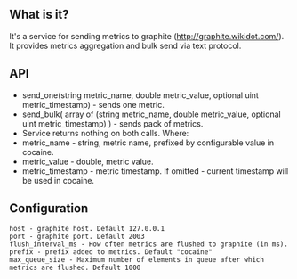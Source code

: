 ## What is it?
 It's a service for sending metrics to graphite (http://graphite.wikidot.com/). It provides metrics aggregation and bulk send via text protocol.

## API
  * send_one(string metric_name, double metric_value, optional uint metric_timestamp) - sends one metric.
  * send_bulk( array of (string metric_name, double metric_value, optional uint metric_timestamp) ) - sends pack of metrics.
  * Service returns nothing on both calls.
 Where:
  * metric_name - string, metric name, prefixed by configurable value in cocaine.
  * metric_value - double, metric value.
  * metric_timestamp - metric timestamp. If omitted - current timestamp will be used in cocaine.

## Configuration
    host - graphite host. Default 127.0.0.1
    port - graphite port. Default 2003
    flush_interval_ms - How often metrics are flushed to graphite (in ms).
    prefix - prefix added to metrics. Default "cocaine"
    max_queue_size - Maximum number of elements in queue after which metrics are flushed. Default 1000
